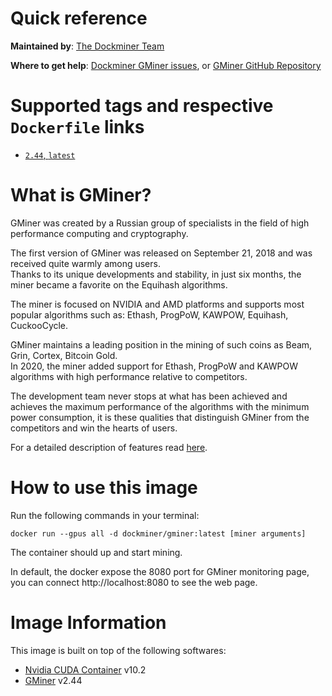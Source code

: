 # Quick reference

**Maintained by**: [The Dockminer Team](https://github.com/dockminer/gminer)

**Where to get help**: [Dockminer GMiner issues](https://github.com/dockminer/gminer/issues), or [GMiner GitHub Repository](https://github.com/develsoftware/GMinerRelease)

# Supported tags and respective `Dockerfile` links

- [`2.44`, `latest`](https://github.com/dockminer/gminer/blob/e027349fcc332699d7dd4f389a3a0f5af4463d1c/Dockerfile)

# What is GMiner?

GMiner was created by a Russian group of specialists in the field of high performance computing and cryptography.

The first version of GMiner was released on September 21, 2018 and was received quite warmly among users.<br/>
Thanks to its unique developments and stability, in just six months, the miner became a favorite on the Equihash algorithms.

The miner is focused on NVIDIA and AMD platforms and supports most popular algorithms such as: Ethash, ProgPoW, KAWPOW, Equihash, CuckooCycle.

GMiner maintains a leading position in the mining of such coins as Beam, Grin, Cortex, Bitcoin Gold.<br/>
In 2020, the miner added support for Ethash, ProgPoW and KAWPOW algorithms with high performance relative to competitors.

The development team never stops at what has been achieved and achieves the maximum performance of the algorithms with the minimum power consumption, it is these qualities that distinguish GMiner from the competitors and win the hearts of users.

For a detailed description of features read [here](https://github.com/develsoftware/GMinerRelease).

# How to use this image

Run the following commands in your terminal:

`docker run --gpus all -d dockminer/gminer:latest [miner arguments]`

The container should up and start mining.

In default, the docker expose the 8080 port for GMiner monitoring page, you can connect http://localhost:8080 to see the web page.

# Image Information

This image is built on top of the following softwares:

- [Nvidia CUDA Container](https://gitlab.com/nvidia/container-images/cuda) v10.2
- [GMiner](https://github.com/develsoftware/GMinerRelease) v2.44

